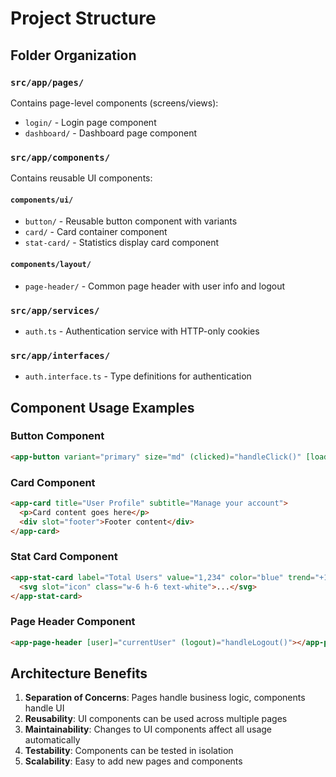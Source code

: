 # Project Structure

## Folder Organization

### `src/app/pages/`

Contains page-level components (screens/views):

- `login/` - Login page component
- `dashboard/` - Dashboard page component

### `src/app/components/`

Contains reusable UI components:

#### `components/ui/`

- `button/` - Reusable button component with variants
- `card/` - Card container component
- `stat-card/` - Statistics display card component

#### `components/layout/`

- `page-header/` - Common page header with user info and logout

### `src/app/services/`

- `auth.ts` - Authentication service with HTTP-only cookies

### `src/app/interfaces/`

- `auth.interface.ts` - Type definitions for authentication

## Component Usage Examples

### Button Component

```html
<app-button variant="primary" size="md" (clicked)="handleClick()" [loading]="isLoading"> Save Changes </app-button>
```

### Card Component

```html
<app-card title="User Profile" subtitle="Manage your account">
  <p>Card content goes here</p>
  <div slot="footer">Footer content</div>
</app-card>
```

### Stat Card Component

```html
<app-stat-card label="Total Users" value="1,234" color="blue" trend="+12% from last month" trendDirection="up">
  <svg slot="icon" class="w-6 h-6 text-white">...</svg>
</app-stat-card>
```

### Page Header Component

```html
<app-page-header [user]="currentUser" (logout)="handleLogout()"></app-page-header>
```

## Architecture Benefits

1. **Separation of Concerns**: Pages handle business logic, components handle UI
2. **Reusability**: UI components can be used across multiple pages
3. **Maintainability**: Changes to UI components affect all usage automatically
4. **Testability**: Components can be tested in isolation
5. **Scalability**: Easy to add new pages and components
